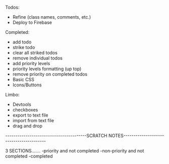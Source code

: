 Todos:
- Refine (class names, comments, etc.)
- Deploy to Firebase

Completed:
- add todo
- strike todo
- clear all striked todos
- remove individual todos
- add priority levels
- priority levels formatting (up top)
- remove priority on completed todos
- Basic CSS
- Icons/Buttons

Limbo:
- Devtools
- checkboxes
- export to text file
- import from text file
- drag and drop

----------------------------------------SCRATCH NOTES----------------------------------------

3 SECTIONS.......
-priority and not completed
-non-priority and not completed
-completed
